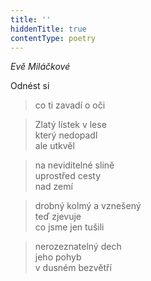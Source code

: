 ```yaml
---
title: ''
hiddenTitle: true
contentType: poetry
---
```


>   

>   

_Evě Miláčkové_

Odnést si

> co ti zavadí o oči

> Zlatý lístek v lese  
> který nedopadl  
> ale utkvěl

> na neviditelné slině  
> uprostřed cesty  
> nad zemí

> drobný kolmý a vznešený  
> teď zjevuje  
> co jsme jen tušili

> nerozeznatelný dech  
> jeho pohyb  
> v dusném bezvětří
